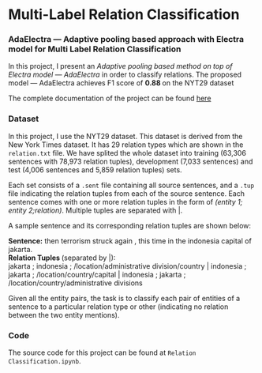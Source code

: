 # Multi-Label Relation Classification
### AdaElectra — Adaptive pooling based approach with Electra model for Multi Label Relation Classification

In this project, I present an <i>Adaptive pooling based method on top of Electra model — AdaElectra </i> in order to classify relations. The proposed model — AdaElectra achieves F1 score of <b>0.88 </b> on the NYT29 dataset

The complete documentation of the project can be found [here](https://github.com/Aditya-shahh/Multi-Label-Relation-Extraction/blob/main/Relation%20Extraction.pdf)

### Dataset

In this project, I use the NYT29 dataset. This dataset is derived from the New York Times dataset. It has 29 relation types which are shown in the ```relation.txt``` file. We have splited the whole dataset into training (63,306 sentences with 78,973 relation tuples), development (7,033
sentences) and test (4,006 sentences and 5,859 relation tuples) sets. 

Each set consists of a ```.sent``` file containing all source sentences, and a ```.tup``` file indicating the relation tuples from each of the
source sentence. Each sentence comes with one or more relation tuples in the form of <i>(entity 1; entity 2;relation)</i>.  Multiple tuples are separated with |.

A sample sentence and its corresponding relation tuples are shown below: <br>

<b>Sentence:</b> then terrorism struck again , this time in the indonesia capital of jakarta. <br>
<b>Relation Tuples </b>(separated by |): <br>
jakarta ; indonesia ; /location/administrative division/country | indonesia ; jakarta ; /location/country/capital | indonesia ; jakarta ; /location/country/administrative divisions

Given all the entity pairs, the task is to classify each pair of entities of a sentence to a particular relation type or other (indicating
no relation between the two entity mentions).


### Code
The source code for this project can be found at ```Relation Classification.ipynb```. 

